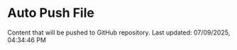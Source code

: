 # Auto Push File

Content that will be pushed to GitHub repository.
Last updated: 07/09/2025, 04:34:46 PM